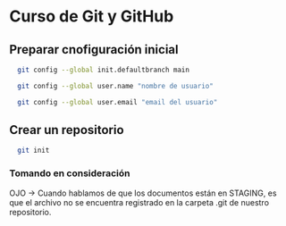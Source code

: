 # Curso de Git y GitHub

## Preparar cnofiguración inicial

```bash
  git config --global init.defaultbranch main

  git config --global user.name "nombre de usuario"

  git config --global user.email "email del usuario"
```

## Crear un repositorio

```bash
  git init
```

### Tomando en consideración

OJO -> Cuando hablamos de que los documentos están en STAGING, es que el archivo no se encuentra registrado en la carpeta .git de nuestro repositorio.
